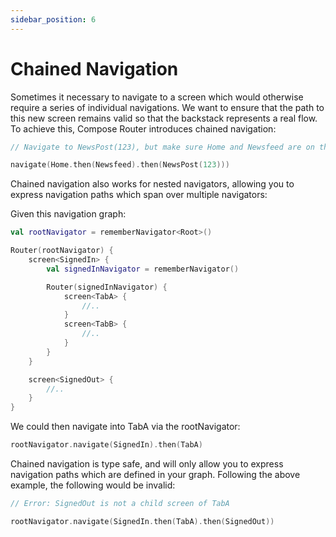 ```yaml
---
sidebar_position: 6
---
```


# Chained Navigation

Sometimes it necessary to navigate to a screen which would otherwise require a series of individual navigations. We want to ensure that the path to this new screen remains valid so that the backstack represents a real flow. To achieve this, Compose Router introduces chained navigation:

```kotlin
// Navigate to NewsPost(123), but make sure Home and Newsfeed are on the backstack

navigate(Home.then(Newsfeed).then(NewsPost(123)))
```

Chained navigation also works for nested navigators, allowing you to express navigation paths which span over multiple navigators:

Given this navigation graph:

```kotlin
val rootNavigator = rememberNavigator<Root>()

Router(rootNavigator) {
    screen<SignedIn> {
        val signedInNavigator = rememberNavigator()

        Router(signedInNavigator) {
            screen<TabA> {
                //..
            }
            screen<TabB> {
                //..
            }
        }
    }

    screen<SignedOut> {
        //..
    }
}
```

We could then navigate into TabA via the rootNavigator:

```kotlin
rootNavigator.navigate(SignedIn).then(TabA)
```

Chained navigation is type safe, and will only allow you to express navigation paths which are defined in your graph. Following the above example, the following would be invalid:

```kotlin
// Error: SignedOut is not a child screen of TabA

rootNavigator.navigate(SignedIn.then(TabA).then(SignedOut))
```

